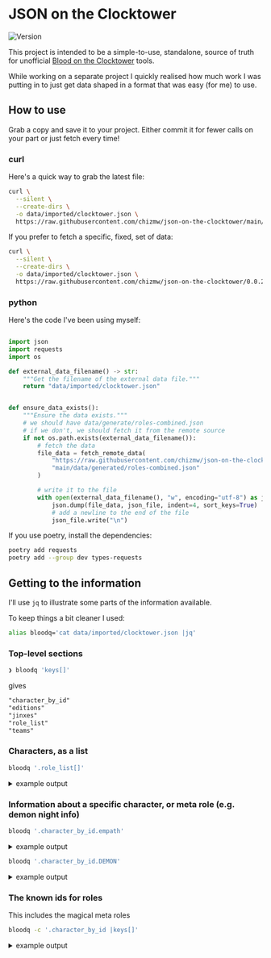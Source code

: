 # JSON on the Clocktower

![Version](https://img.shields.io/badge/latest-0.0.25-blue)

<!-- life's too short to worry about markdownlint in this file -->
<!-- markdownlint-disable MD013 -->
<!-- markdownlint-disable MD033 -->

This project is intended to be a simple-to-use, standalone, source of truth for
unofficial [Blood on the Clocktower][site-botc] tools.

While working on a separate project I quickly realised how much work I was
putting in to just get data shaped in a format that was easy (for me) to use.

## How to use

Grab a copy and save it to your project. Either commit it for fewer calls on
your part or just fetch every time!

### curl

Here's a quick way to grab the latest file:

```sh
curl \
  --silent \
  --create-dirs \
  -o data/imported/clocktower.json \
  https://raw.githubusercontent.com/chizmw/json-on-the-clocktower/main/data/generated/roles-combined.json
```

If you prefer to fetch a specific, fixed, set of data:

```sh
curl \
  --silent \
  --create-dirs \
  -o data/imported/clocktower.json \
  https://raw.githubusercontent.com/chizmw/json-on-the-clocktower/0.0.25/data/generated/roles-combined.json
```

### python

Here's the code I've been using myself:

```python

import json
import requests
import os

def external_data_filename() -> str:
    """Get the filename of the external data file."""
    return "data/imported/clocktower.json"


def ensure_data_exists():
    """Ensure the data exists."""
    # we should have data/generate/roles-combined.json
    # if we don't, we should fetch it from the remote source
    if not os.path.exists(external_data_filename()):
        # fetch the data
        file_data = fetch_remote_data(
            "https://raw.githubusercontent.com/chizmw/json-on-the-clocktower/"
            "main/data/generated/roles-combined.json"
        )

        # write it to the file
        with open(external_data_filename(), "w", encoding="utf-8") as json_file:
            json.dump(file_data, json_file, indent=4, sort_keys=True)
            # add a newline to the end of the file
            json_file.write("\n")
```

If you use poetry, install the dependencies:

```sh
poetry add requests
poetry add --group dev types-requests
```

## Getting to the information

I'll use `jq` to illustrate some parts of the information available.

To keep things a bit cleaner I used:

```sh
alias bloodq='cat data/imported/clocktower.json |jq'
```

### Top-level sections

```sh
❯ bloodq 'keys[]'
```

gives

```txt
"character_by_id"
"editions"
"jinxes"
"role_list"
"teams"
```

### Characters, as a list

```sh
bloodq '.role_list[]'
```

<details><summary>example output</summary>

Truncated after a couple of entries, because you get the idea:

```sh
# first three items for this sample output
bloodq '.role_list[:3]'
```

```json
[
  {
    "ability": "You start knowing that 1 of 2 players is a particular Townsfolk.",
    "edition": "tb",
    "firstNight": 33,
    "firstNightReminder": "Show the character token of a Townsfolk in play. Point to two players, one of which is that character.",
    "id": "washerwoman",
    "name": "Washerwoman",
    "otherNight": 0,
    "otherNightReminder": "",
    "reminders": ["Townsfolk", "Wrong"],
    "setup": false,
    "team": "townsfolk"
  },
  {
    "ability": "You start knowing that 1 of 2 players is a particular Outsider. (Or that zero are in play.)",
    "edition": "tb",
    "firstNight": 34,
    "firstNightReminder": "Show the character token of an Outsider in play. Point to two players, one of which is that character.",
    "id": "librarian",
    "name": "Librarian",
    "otherNight": 0,
    "otherNightReminder": "",
    "reminders": ["Outsider", "Wrong"],
    "setup": false,
    "team": "townsfolk"
  },
  {
    "ability": "You start knowing that 1 of 2 players is a particular Minion.",
    "edition": "tb",
    "firstNight": 35,
    "firstNightReminder": "Show the character token of a Minion in play. Point to two players, one of which is that character.",
    "id": "investigator",
    "name": "Investigator",
    "otherNight": 0,
    "otherNightReminder": "",
    "reminders": ["Minion", "Wrong"],
    "setup": false,
    "team": "townsfolk"
  }
]
```

</details>

### Information about a specific character, or meta role (e.g. demon night info)

```sh
bloodq '.character_by_id.empath'
```

<details><summary>example output</summary>

```json
{
  "ability": "Each night, you learn how many of your 2 alive neighbours are evil.",
  "edition": "tb",
  "firstNight": 36,
  "firstNightReminder": "Show the finger signal (0, 1, 2) for the number of evil alive neighbours of the Empath.",
  "id": "empath",
  "jinxes": [],
  "name": "Empath",
  "otherNight": 53,
  "otherNightReminder": "Show the finger signal (0, 1, 2) for the number of evil neighbours.",
  "reminders": [],
  "setup": false,
  "team": "townsfolk"
}
```

</details>

```sh
bloodq '.character_by_id.DEMON'
```

<details><summary>example output</summary>

```json
{
  "ability": "",
  "edition": "_meta",
  "firstNight": 8,
  "firstNightReminder": "If 7 or more players: wake up the Demon. Show the 'These are your minions' card. Point to each Minion. Show the 'These characters are not in play' card. Show 3 character tokens of Good characters that are not in play",
  "id": "DEMON",
  "jinxes": [],
  "name": "Demon Night Info",
  "otherNight": null,
  "otherNightReminder": "",
  "reminders": [],
  "setup": false,
  "team": "_meta"
}
```

</details>

### The known ids for roles

This includes the magical meta roles

```sh
bloodq -c '.character_by_id |keys[]'
```

<details><summary>example output</summary>
Limited to the first few items

```sh
bloodq -c '.character_by_id |keys[:7]'
```

```json
["DAWN", "DEMON", "DUSK", "MINION", "acrobat", "alchemist", "alhadikhia"]
```

[site-botc]: https://bloodontheclocktower.com
